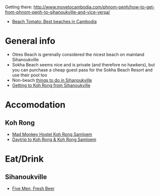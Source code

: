 Getting there: http://www.movetocambodia.com/phnom-penh/how-to-get-from-phnom-penh-to-sihanoukville-and-vice-versa/

- [Beach Tomato: Best beaches in Cambodia](http://www.beachtomato.com/travel/destinations/best-beaches-in-cambodia/#.VdXaY3gazSE)

# General info

- Otres Beach is gerenally considered the nicest beach on mainland Sihanoukville
- Sokha Beach seems nice and is private (and therefore no hawkers), but you can purchase a cheap guest pass for the Sokha Beach Resort and use their pool too
- Non-beach [things to do in Sihanoukville](http://www.movetocambodia.com/city-guides/sihanoukville/sihanoukville-activities/)
- [Getting to Koh Rong from Sihanoukville](http://www.movetocambodia.com/islands/how-to-get-to-koh-rong-from-sihanoukville/)

# Accomodation

## Koh Rong
- [Mad Monkey Hostel Koh Rong Samloem](http://madmonkeyhostels.com/mad-monkey-hostel-koh-rong-samloem/)
- [Daytrip to Koh Rong & Koh Rong Samloem](http://www.bordersofadventure.com/koh-rong-and-koh-rong-samloem-cambodias-paradise-islands/)

# Eat/Drink

## Sihanoukville

- [Five Men, Fresh Beer](http://www.movetocambodia.com/food/review-five-men-fresh-beer-sihanoukville/)

